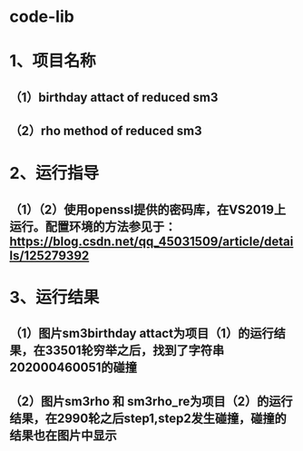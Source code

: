 # code-lib
# 1、项目名称
## （1）birthday attact of reduced sm3
## （2）rho method of reduced sm3
# 2、运行指导
## （1）（2）使用openssl提供的密码库，在VS2019上运行。配置环境的方法参见于：https://blog.csdn.net/qq_45031509/article/details/125279392
# 3、运行结果
## （1）图片sm3birthday attact为项目（1）的运行结果，在33501轮穷举之后，找到了字符串202000460051的碰撞
## （2）图片sm3rho 和 sm3rho_re为项目（2）的运行结果，在2990轮之后step1,step2发生碰撞，碰撞的结果也在图片中显示
